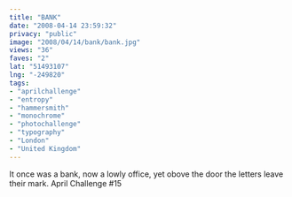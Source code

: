 ```yaml
---
title: "BANK"
date: "2008-04-14 23:59:32"
privacy: "public"
image: "2008/04/14/bank/bank.jpg"
views: "36"
faves: "2"
lat: "51493107"
lng: "-249820"
tags:
- "aprilchallenge"
- "entropy"
- "hammersmith"
- "monochrome"
- "photochallenge"
- "typography"
- "London"
- "United Kingdom"
---
```

It once was a bank, now a lowly office, yet obove the door the letters leave their mark. April Challenge #15<a href="/photos/2008/04/15/bank"></a>
